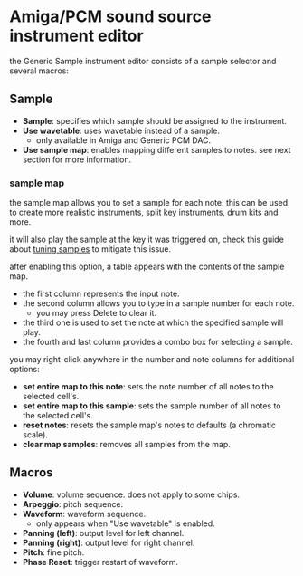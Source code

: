 # Amiga/PCM sound source instrument editor

the Generic Sample instrument editor consists of a sample selector and several macros:

## Sample

- **Sample**: specifies which sample should be assigned to the instrument.
- **Use wavetable**: uses wavetable instead of a sample.
  - only available in Amiga and Generic PCM DAC.
- **Use sample map**: enables mapping different samples to notes. see next section for more information.

### sample map

the sample map allows you to set a sample for each note. this can be used to create more realistic instruments, split key instruments, drum kits and more.

it will also play the sample at the key it was triggered on, check this guide about [tuning samples](doc/9-guides/tuning-samples.md) to mitigate this issue.

after enabling this option, a table appears with the contents of the sample map.
- the first column represents the input note.
- the second column allows you to type in a sample number for each note.
  - you may press Delete to clear it.
- the third one is used to set the note at which the specified sample will play.
- the fourth and last column provides a combo box for selecting a sample.

you may right-click anywhere in the number and note columns for additional options:
- **set entire map to this note**: sets the note number of all notes to the selected cell's.
- **set entire map to this sample**: sets the sample number of all notes to the selected cell's.
- **reset notes**: resets the sample map's notes to defaults (a chromatic scale).
- **clear map samples**: removes all samples from the map.

## Macros

- **Volume**: volume sequence. does not apply to some chips.
- **Arpeggio**: pitch sequence.
- **Waveform**: waveform sequence.
  - only appears when "Use wavetable" is enabled.
- **Panning (left)**: output level for left channel.
- **Panning (right)**: output level for right channel.
- **Pitch**: fine pitch.
- **Phase Reset**: trigger restart of waveform.
